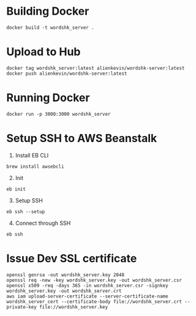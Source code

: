 # Building Docker

```
docker build -t wordshk_server .
```

# Upload to Hub
```
docker tag wordshk_server:latest alienkevin/wordshk-server:latest
docker push alienkevin/wordshk-server:latest
```

# Running Docker

```
docker run -p 3000:3000 wordshk_server
```

# Setup SSH to AWS Beanstalk
1. Install EB CLI
```
brew install awsebcli
```
2. Init
```
eb init
```
3. Setup SSH
```
eb ssh --setup
```
4. Connect through SSH
```
eb ssh
```

# Issue Dev SSL certificate

```
openssl genrsa -out wordshk_server.key 2048
openssl req -new -key wordshk_server.key -out wordshk_server.csr
openssl x509 -req -days 365 -in wordshk_server.csr -signkey wordshk_server.key -out wordshk_server.crt
aws iam upload-server-certificate --server-certificate-name wordshk_server_cert --certificate-body file://wordshk_server.crt --private-key file://wordshk_server.key
```
